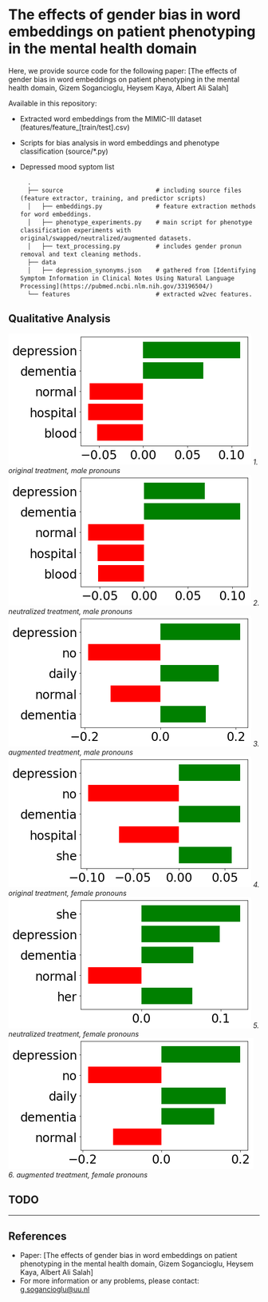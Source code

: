 # The effects of gender bias in word embeddings on patient phenotyping in the mental health domain
Here, we provide source code for the following paper: [The effects of gender bias in word embeddings on
patient phenotyping in the mental health domain, Gizem Sogancioglu, Heysem Kaya, Albert Ali Salah]

Available in this repository: 
- Extracted word embeddings from the MIMIC-III dataset (features/feature_[train/test].csv)  
- Scripts for bias analysis in word embeddings and phenotype classification (source/*.py)
- Depressed mood syptom list 

        .
        ├── source                          # including source files (feature extractor, training, and predictor scripts)                
        │   ├── embeddings.py               # feature extraction methods for word embeddings. 
        │   ├── phenotype_experiments.py    # main script for phenotype classification experiments with original/swapped/neutralized/augmented datasets.
        │   ├── text_processing.py          # includes gender pronun removal and text cleaning methods.
        ├── data                         
        │   ├── depression_synonyms.json    # gathered from [Identifying Symptom Information in Clinical Notes Using Natural Language Processing](https://pubmed.ncbi.nlm.nih.gov/33196504/)
        └── features                        # extracted w2vec features. 

## Qualitative Analysis

![original treatment, male pronouns](FIG/orig_he.png?classes=caption "original treatment, male pronouns")
*1. original treatment, male pronouns*
![neutralized treatment, male pronouns](FIG/neutr_he.png?raw=true "neutralized treatment, male pronouns")
*2. neutralized treatment, male pronouns*
![augmented treatment, male pronouns](FIG/aug_he.png?raw=true "augmented treatment, male pronouns")
*3. augmented treatment, male pronouns*
![original treatment, female pronouns](FIG/orig_she.png?raw=true "original treatment, female pronouns")
*4. original treatment, female pronouns*
![neutralized treatment, female pronouns](FIG/neutr_she.png?raw=true "neutralized treatment, female pronouns")
*5. neutralized treatment, female pronouns*
![augmented treatment, female pronouns](FIG/aug_she.png?raw=true "augmented treatment, female pronouns")
*6. augmented treatment, female pronouns*



## TODO
--- 

## References
* Paper: [The effects of gender bias in word embeddings on patient phenotyping in the mental health domain, Gizem Sogancioglu, Heysem Kaya, Albert Ali Salah]
* For more information or any problems, please contact: g.sogancioglu@uu.nl
